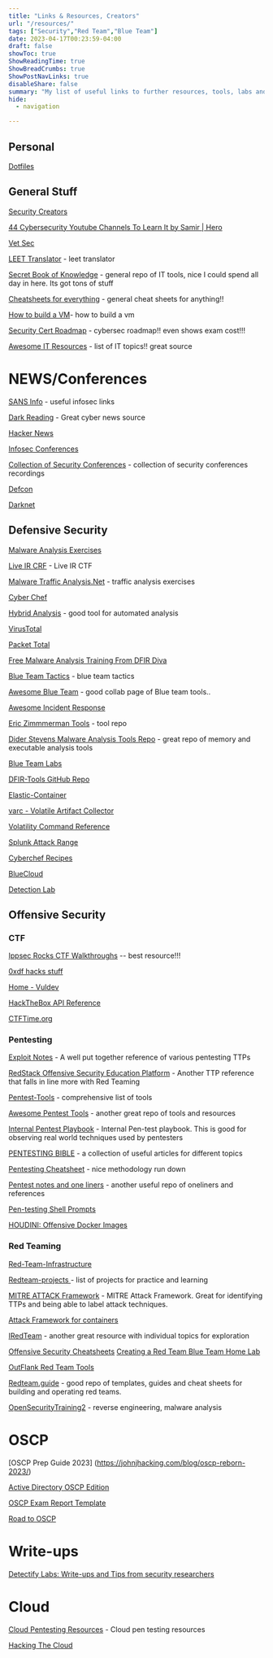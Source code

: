 ```yaml
---
title: "Links & Resources, Creators"
url: "/resources/"
tags: ["Security","Red Team","Blue Team"]
date: 2023-04-17T00:23:59-04:00
draft: false
showToc: true
ShowReadingTime: true
ShowBreadCrumbs: true
ShowPostNavLinks: true
disableShare: false
summary: "My list of useful links to further resources, tools, labs and cheat sheets"
hide:
  - navigation

---
```


## Personal

[Dotfiles](https://github.com/alexrf45/dotfiles)

## General Stuff

[Security Creators](https://securitycreators.video/?from=herospace.app)

[44 Cybersecurity Youtube Channels To Learn It by Samir | Hero](https://herospace.app/samir/44-cybersecurity-youtube-channels-to-learn-it)

[Vet Sec](https://veteransec.com/ "Veteran Security")

[LEET Translator](https://md5decrypt.net/en/Leet-translator/) - leet translator

[Secret Book of Knowledge](https://github.com/trimstray/the-book-of-secret-knowledge) - general repo of IT tools, nice I could spend all day in here. Its got tons of stuff

[Cheatsheets for everything](https://cheatography.com/) - general cheat  sheets for anything!!

[How to build a VM](https://justinmeiners.github.io/lc3-vm/)- how to build a vm

[Security Cert Roadmap](https://pauljerimy.com/security-certification-roadmap/) - cybersec roadmap!! even shows exam cost!!! 

[Awesome IT Resources](https://github.com/bayandin/awesome-awesomeness) - list of IT topics!! great source


# NEWS/Conferences

[SANS Info](https://isc.sans.edu/links.html) - useful infosec links

[Dark Reading](https://www.darkreading.com/) - Great cyber news source

[Hacker News](http://thehackernews.com)

[Infosec Conferences](https://infosec-conferences.com/)

[Collection of Security Conferences](https://administraitor.video/) - collection of security conferences recordings

[Defcon](https://media.defcon.org/)

[Darknet](https://www.darknet.org.uk/)


## Defensive Security

[Malware Analysis Exercises](https://github.com/jstrosch/malware-samples/tree/master/malware_analysis_exercises)

[Live IR CRF](https://socvel.com/) - Live IR CTF

[Malware Traffic Analysis.Net](https://www.malware-traffic-analysis.net/training-exercises.html) - traffic analysis exercises

[Cyber Chef](https://gchq.github.io/CyberChef/)

[Hybrid Analysis](https://hybrid-analysis.com/) - good tool for automated analysis

[VirusTotal](https://www.virustotal.com/gui/home/upload)

[Packet Total](https://packettotal.com/)

[Free Malware Analysis Training From DFIR Diva](https://freetraining.dfirdiva.com/free-malware-analysis-re-training)

[Blue Team Tactics](https://www.securitydistractions.com/) - blue team tactics 

[Awesome Blue Team](https://github.com/fabacab/awesome-cybersecurity-blueteam) - good collab page of Blue team tools..

[Awesome Incident Response](https://github.com/meirwah/awesome-incident-response)

[Eric Zimmmerman Tools](https://ericzimmerman.github.io/#!index.md) - tool repo 

[Dider Stevens Malware Analysis Tools Repo](https://github.com/DidierStevens/DidierStevensSuite) - great repo of memory and executable analysis tools

[Blue Team Labs](https://blueteamlabs.online/)

[DFIR-Tools GitHub Repo](https://github.com/archanchoudhury/DFIR-Tools/tree/main/Malware%20Analysis)

[Elastic-Container](https://github.com/peasead/elastic-container)

[varc - Volatile Artifact Collector](https://github.com/cado-security/varc)

[Volatility Command Reference](https://github.com/volatilityfoundation/volatility/wiki/Command-Reference)

[Splunk Attack Range](https://github.com/splunk/attack_range)

[Cyberchef Recipes](https://github.com/mattnotmax/cyberchef-recipes)

[BlueCloud](https://github.com/iknowjason/BlueCloud)

[Detection Lab](https://github.com/clong/DetectionLab)

## Offensive Security

### CTF

[Ippsec Rocks CTF Walkthroughs](https://ippsec.rocks/?#) -- best resource!!!

[0xdf hacks stuff](https://0xdf.gitlab.io/)

[Home - Vuldev](https://vulndev.io/)

[HackTheBox API Reference](https://documenter.getpostman.com/view/13129365/TVeqbmeq#intro)

[CTFTime.org](https://ctftime.org/)

### Pentesting

[Exploit Notes](https://exploit-notes.hdks.org/) - A well put together reference of various pentesting TTPs

[RedStack Offensive Security Education Platform](https://redstack.io/) - Another TTP reference that falls in line more with Red Teaming

[Pentest-Tools](https://pentest-tools.com/alltools) - comprehensive list of tools 

[Awesome Pentest Tools](https://github.com/enaqx/awesome-pentest) - another great repo of tools and resources

[Internal Pentest Playbook](https://github.com/sdcampbell/Internal-Pentest-Playbook) - Internal Pen-test playbook. This is good for observing real world techniques used by pentesters

[PENTESTING BIBLE](https://github.com/blaCCkHatHacEEkr/PENTESTING-BIBLE) - a collection of useful articles for different topics

[Pentesting Cheatsheet](https://hausec.com/pentesting-cheatsheet/#_Toc475368983) - nice methodology run down

[Pentest notes and one liners](https://notes.m4lwhere.org/) - another useful repo of oneliners and references

[Pen-testing Shell Prompts](https://embracethered.com/blog/posts/2022/hacker-shell-prompts/)

[HOUDINI: Offensive Docker Images](https://houdini.secsi.io/)

### Red Teaming

[Red-Team-Infrastructure](https://github.com/bluscreenofjeff/Red-Team-Infrastructure-Wiki)

[Redteam-projects ](https://github.com/kurogai/100-redteam-projects) - list of projects for practice and learning

[MITRE ATTACK Framework](https://attack.mitre.org/) - MITRE Attack Framework. Great for identifying TTPs and being able to label attack techniques.

[Attack Framework for containers](https://attack.mitre.org/matrices/enterprise/containers/)

[IRedTeam](https://www.ired.team/) - another great resource with individual topics for exploration

[Offensive Security Cheatsheets](https://github.com/mantvydasb/RedTeam-Tactics-and-Techniques/tree/master/offensive-security-experiments/offensive-security-cheetsheets)
[Creating a Red Team Blue Team Home Lab](https://hausec.com/2021/03/04/creating-a-red-blue-team-home-lab/amp/?__twitter_impression=true)

[OutFlank Red Team Tools](https://github.com/outflanknl)

[Redteam.guide](https://redteam.guide/docs/) - good repo of templates, guides and cheat sheets for building and operating red teams. 

[OpenSecurityTraining2](https://p.ost2.fyi/) - reverse engineering, malware analysis

# OSCP

[OSCP Prep Guide 2023] (https://johnjhacking.com/blog/oscp-reborn-2023/)

[Active Directory OSCP Edition](https://www.xmind.app/m/vQuTSG/)

[OSCP Exam Report Template](https://gitlab.com/lagarian.smith/oscp-cheat-sheet/-/blob/master/OSCP-exam-report-template_whoisflynn_v3.2.md)

[Road to OSCP](https://jswins.gitbook.io/oscp-methodology/)

# Write-ups

[Detectify Labs: Write-ups and Tips from security researchers](https://labs.detectify.com/)

# Cloud

[Cloud Pentesting Resources](https://cloudsecdocs.com) - Cloud pen testing resources

[Hacking The Cloud](https://hackingthe.cloud/)
